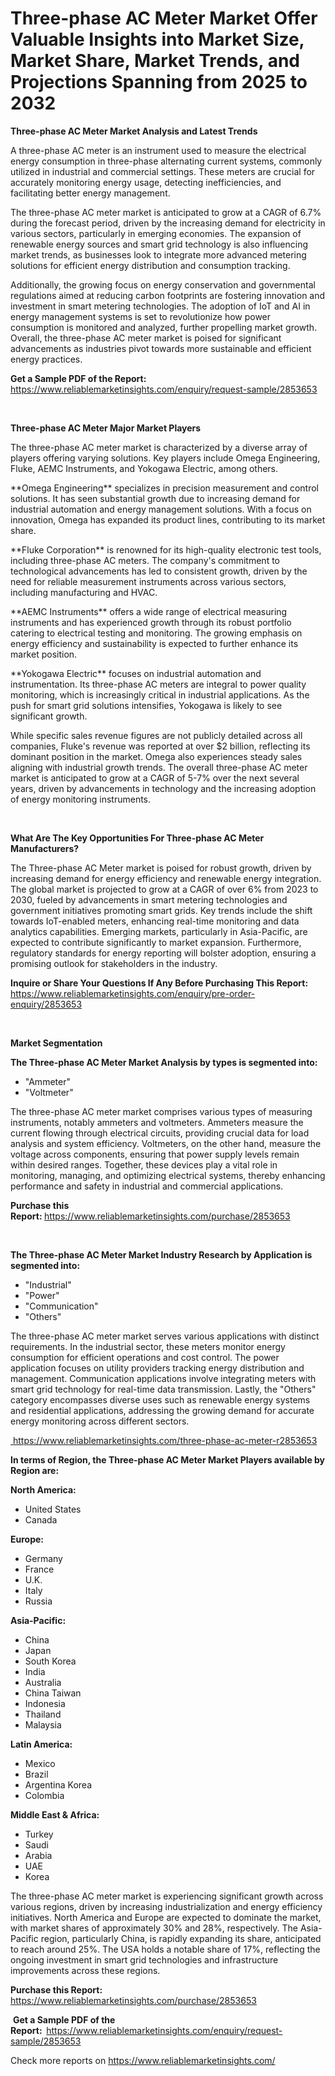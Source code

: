 <p><h1>Three-phase AC Meter Market Offer Valuable Insights into Market Size, Market Share, Market Trends, and Projections Spanning from 2025 to 2032</h1></p><p><strong>Three-phase AC Meter Market Analysis and Latest Trends</strong></p>
<p><p>A three-phase AC meter is an instrument used to measure the electrical energy consumption in three-phase alternating current systems, commonly utilized in industrial and commercial settings. These meters are crucial for accurately monitoring energy usage, detecting inefficiencies, and facilitating better energy management.</p><p>The three-phase AC meter market is anticipated to grow at a CAGR of 6.7% during the forecast period, driven by the increasing demand for electricity in various sectors, particularly in emerging economies. The expansion of renewable energy sources and smart grid technology is also influencing market trends, as businesses look to integrate more advanced metering solutions for efficient energy distribution and consumption tracking.</p><p>Additionally, the growing focus on energy conservation and governmental regulations aimed at reducing carbon footprints are fostering innovation and investment in smart metering technologies. The adoption of IoT and AI in energy management systems is set to revolutionize how power consumption is monitored and analyzed, further propelling market growth. Overall, the three-phase AC meter market is poised for significant advancements as industries pivot towards more sustainable and efficient energy practices.</p></p>
<p><strong>Get a Sample PDF of the Report:&nbsp;</strong> <a href="https://www.reliablemarketinsights.com/enquiry/request-sample/2853653?utm_campaign=2636&utm_medium=2&utm_source=Github&utm_content=ia&utm_term=12032025&utm_id=three-phase-ac-meter">https://www.reliablemarketinsights.com/enquiry/request-sample/2853653</a></p>
<p>&nbsp;</p>
<p><strong>Three-phase AC Meter Major Market Players</strong></p>
<p><p>The three-phase AC meter market is characterized by a diverse array of players offering varying solutions. Key players include Omega Engineering, Fluke, AEMC Instruments, and Yokogawa Electric, among others.</p><p>**Omega Engineering** specializes in precision measurement and control solutions. It has seen substantial growth due to increasing demand for industrial automation and energy management solutions. With a focus on innovation, Omega has expanded its product lines, contributing to its market share.</p><p>**Fluke Corporation** is renowned for its high-quality electronic test tools, including three-phase AC meters. The company's commitment to technological advancements has led to consistent growth, driven by the need for reliable measurement instruments across various sectors, including manufacturing and HVAC.</p><p>**AEMC Instruments** offers a wide range of electrical measuring instruments and has experienced growth through its robust portfolio catering to electrical testing and monitoring. The growing emphasis on energy efficiency and sustainability is expected to further enhance its market position.</p><p>**Yokogawa Electric** focuses on industrial automation and instrumentation. Its three-phase AC meters are integral to power quality monitoring, which is increasingly critical in industrial applications. As the push for smart grid solutions intensifies, Yokogawa is likely to see significant growth.</p><p>While specific sales revenue figures are not publicly detailed across all companies, Fluke's revenue was reported at over $2 billion, reflecting its dominant position in the market. Omega also experiences steady sales aligning with industrial growth trends. The overall three-phase AC meter market is anticipated to grow at a CAGR of 5-7% over the next several years, driven by advancements in technology and the increasing adoption of energy monitoring instruments.</p></p>
<p>&nbsp;</p>
<p><strong>What Are The Key Opportunities For Three-phase AC Meter Manufacturers?</strong></p>
<p><p>The Three-phase AC Meter market is poised for robust growth, driven by increasing demand for energy efficiency and renewable energy integration. The global market is projected to grow at a CAGR of over 6% from 2023 to 2030, fueled by advancements in smart metering technologies and government initiatives promoting smart grids. Key trends include the shift towards IoT-enabled meters, enhancing real-time monitoring and data analytics capabilities. Emerging markets, particularly in Asia-Pacific, are expected to contribute significantly to market expansion. Furthermore, regulatory standards for energy reporting will bolster adoption, ensuring a promising outlook for stakeholders in the industry.</p></p>
<p><strong>Inquire or Share Your Questions If Any Before Purchasing This Report:</strong> <a href="https://www.reliablemarketinsights.com/enquiry/pre-order-enquiry/2853653?utm_campaign=2636&utm_medium=2&utm_source=Github&utm_content=ia&utm_term=12032025&utm_id=three-phase-ac-meter">https://www.reliablemarketinsights.com/enquiry/pre-order-enquiry/2853653</a></p>
<p>&nbsp;</p>
<p><strong>Market Segmentation</strong></p>
<p><strong>The Three-phase AC Meter Market Analysis by types is segmented into:</strong></p>
<p><ul><li>"Ammeter"</li><li>"Voltmeter"</li></ul></p>
<p><p>The three-phase AC meter market comprises various types of measuring instruments, notably ammeters and voltmeters. Ammeters measure the current flowing through electrical circuits, providing crucial data for load analysis and system efficiency. Voltmeters, on the other hand, measure the voltage across components, ensuring that power supply levels remain within desired ranges. Together, these devices play a vital role in monitoring, managing, and optimizing electrical systems, thereby enhancing performance and safety in industrial and commercial applications.</p></p>
<p><strong>Purchase this Report:&nbsp;</strong><a href="https://www.reliablemarketinsights.com/purchase/2853653?utm_campaign=2636&utm_medium=2&utm_source=Github&utm_content=ia&utm_term=12032025&utm_id=three-phase-ac-meter">https://www.reliablemarketinsights.com/purchase/2853653</a></p>
<p>&nbsp;</p>
<p><strong>The Three-phase AC Meter Market Industry Research by Application is segmented into:</strong></p>
<p><ul><li>"Industrial"</li><li>"Power"</li><li>"Communication"</li><li>"Others"</li></ul></p>
<p><p>The three-phase AC meter market serves various applications with distinct requirements. In the industrial sector, these meters monitor energy consumption for efficient operations and cost control. The power application focuses on utility providers tracking energy distribution and management. Communication applications involve integrating meters with smart grid technology for real-time data transmission. Lastly, the "Others" category encompasses diverse uses such as renewable energy systems and residential applications, addressing the growing demand for accurate energy monitoring across different sectors.</p></p>
<p><a href="https://www.reliablemarketinsights.com/three-phase-ac-meter-r2853653?utm_campaign=2636&utm_medium=2&utm_source=Github&utm_content=ia&utm_term=12032025&utm_id=three-phase-ac-meter">&nbsp;https://www.reliablemarketinsights.com/three-phase-ac-meter-r2853653</a></p>
<p><strong>In terms of Region, the Three-phase AC Meter Market Players available by Region are:</strong></p>
<p>
    <p> <strong> North America: </strong>
        <ul>
            <li>United States</li>
            <li>Canada</li>
        </ul>
        </p> 
    <p> <strong> Europe: </strong>
        <ul>
            <li>Germany</li>
            <li>France</li>
            <li>U.K.</li>
            <li>Italy</li>
            <li>Russia</li>
        </ul>
        </p> 
    <p> <strong> Asia-Pacific: </strong>
        <ul>
            <li>China</li>
            <li>Japan</li>
            <li>South Korea</li>
            <li>India</li>
            <li>Australia</li>
            <li>China Taiwan</li>
            <li>Indonesia</li>
            <li>Thailand</li>
            <li>Malaysia</li>
        </ul>
        </p> 
    <p> <strong> Latin America: </strong>
        <ul>
            <li>Mexico</li>
            <li>Brazil</li>
            <li>Argentina Korea</li>
            <li>Colombia</li>
        </ul>
        </p> 
    <p> <strong> Middle East & Africa: </strong>
        <ul>
            <li>Turkey</li>
            <li>Saudi</li>
            <li>Arabia</li>
            <li>UAE</li>
            <li>Korea</li>
        </ul>
    </p>
    </p>
<p><p>The three-phase AC meter market is experiencing significant growth across various regions, driven by increasing industrialization and energy efficiency initiatives. North America and Europe are expected to dominate the market, with market shares of approximately 30% and 28%, respectively. The Asia-Pacific region, particularly China, is rapidly expanding its share, anticipated to reach around 25%. The USA holds a notable share of 17%, reflecting the ongoing investment in smart grid technologies and infrastructure improvements across these regions.</p></p>
<p><strong>Purchase this Report: </strong><a href="https://www.reliablemarketinsights.com/purchase/2853653?utm_campaign=2636&utm_medium=2&utm_source=Github&utm_content=ia&utm_term=12032025&utm_id=three-phase-ac-meter">https://www.reliablemarketinsights.com/purchase/2853653</a></p>
<p>&nbsp;<strong>Get a Sample PDF of the Report:&nbsp;&nbsp;</strong><a href="https://www.reliablemarketinsights.com/enquiry/request-sample/2853653?utm_campaign=2636&utm_medium=2&utm_source=Github&utm_content=ia&utm_term=12032025&utm_id=three-phase-ac-meter">https://www.reliablemarketinsights.com/enquiry/request-sample/2853653</a></p>
<p><strong></strong></p>
<p>Check more reports on <a href="https://www.reliablemarketinsights.com/?utm_campaign=2636&utm_medium=2&utm_source=Github&utm_content=ia&utm_term=12032025&utm_id=three-phase-ac-meter">https://www.reliablemarketinsights.com/</a></p>